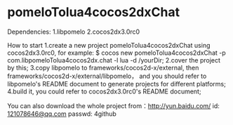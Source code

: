 pomeloTolua4cocos2dxChat
========================

Dependencies:
	1.libpomelo
	2.cocos2dx3.0rc0

How to start
	1.create a new project pomeloTolua4cocos2dxChat using cocos2dx3.0rc0, for example:
		$ cocos new pomeloTolua4cocos2dxChat -p com.libpomeloTolua4cocos2dx.chat -l lua -d /yourDir;
	2.cover the project by this;
	3.copy libpomelo to frameworks/cocos2d-x/external, then frameworks/cocos2d-x/external/libpomelo，
	  and you should refer to libpomelo's README document to generate projects for different platforms;
	4.build it, you could refer to cocos2dx3.0rc0's README document;

	
You can also download the whole project from：http://yun.baidu.com/  id: 121078646@qq.com passwd: 4github
